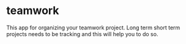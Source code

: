 # teamwork
This app for organizing your teamwork project. Long term short term projects needs to be tracking and this will help you to do so. 
